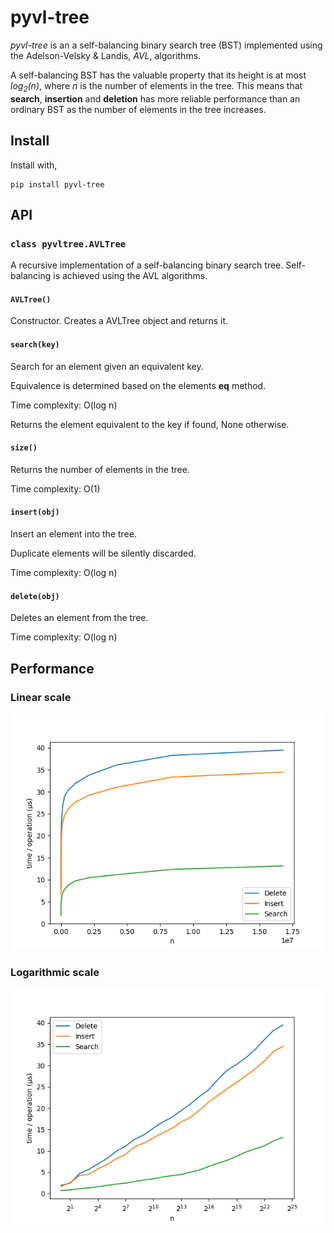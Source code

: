 # pyvl-tree

_pyvl-tree_ is an a self-balancing binary search tree (BST) implemented using the Adelson-Velsky & Landis, _AVL_, algorithms.

A self-balancing BST has the valuable property that its height is at most _log<sub>2</sub>(n)_, 
where _n_ is the number of elements in the tree. This means that __search__, __insertion__ and __deletion__ 
has more reliable performance than an ordinary BST as the number of elements in the tree increases.

## Install
Install with,

```
pip install pyvl-tree
```

## API

### `class pyvltree.AVLTree`
A recursive implementation of a self-balancing binary search tree. Self-balancing is achieved using the AVL algorithms.

#### `AVLTree()`
Constructor. Creates a AVLTree object and returns it.

#### `search(key)`
Search for an element given an equivalent key.

Equivalence is determined based on the elements __eq__ method.

Time complexity: O(log n)

Returns the element equivalent to the key if found, None otherwise.

#### `size()`
Returns the number of elements in the tree.

Time complexity: O(1)

#### `insert(obj)`
Insert an element into the tree.

Duplicate elements will be silently discarded.

Time complexity: O(log n)

#### `delete(obj)`
Deletes an element from the tree.

Time complexity: O(log n)

## Performance
### Linear scale
![Plot linear](./perf/plot-linear.png)

### Logarithmic scale
![Plot logarithmic](./perf/plot-log.png)
